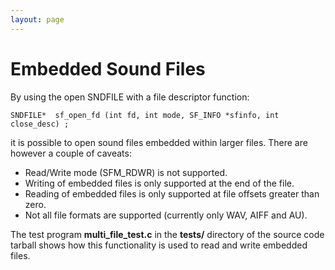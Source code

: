 ```yaml
---
layout: page
---
```


# Embedded Sound Files

By using the open SNDFILE with a file descriptor function:

    SNDFILE*  sf_open_fd (int fd, int mode, SF_INFO *sfinfo, int close_desc) ;

it is possible to open sound files embedded within larger files. There are
however a couple of caveats:

* Read/Write mode (SFM_RDWR) is not supported.
* Writing of embedded files is only supported at the end of the file.
* Reading of embedded files is only supported at file offsets greater than zero.
* Not all file formats are supported (currently only WAV, AIFF and AU).

The test program **multi_file_test.c** in the **tests/** directory of the source
code tarball shows how this functionality is used to read and write embedded
files.
